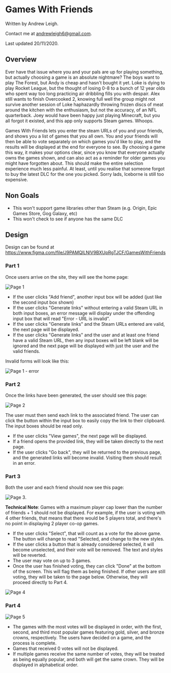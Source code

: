 # Games With Friends

Written by Andrew Leigh. 

Contact me at andrewleigh6@gmail.com.

Last updated 20/11/2020.

## Overview

Ever have that issue where you and your pals are up for playing something, but actually choosing a game is an absolute nightmare? The boys want to play The Forest, but Andy is cheap and hasn't bought it yet. Loke is dying to play Rocket League, but the thought of losing 0-8 to a bunch of 12 year olds who spent way too long practicing air dribbling fills you with despair. Alex still wants to finish Overcooked 2, knowing full well the group might not survive another session of Loke haphazardly throwing frozen discs of meat around the kitchen with the enthusiasm, but not the accuracy, of an NFL quarterback. Joey would have been happy just playing Minecraft, but you all forgot it existed, and this app only supports Steam games. Whoops.

Games With Friends lets you enter the steam URLs of you and your friends, and shows you a list of games that you all own. You and your friends will then be able to vote separately on which games you'd like to play, and the results will be displayed at the end for everyone to see. By choosing a game this way, it makes your options clear, since you know that everyone actually owns the games shown, and can also act as a reminder for older games you might have forgotten about. This should make the entire selection experience much less painful. At least, until you realise that someone forgot to buy the latest DLC for the one you picked. Sorry lads, Iceborne is still too expensive.

## Non Goals

- This won't support game libraries other than Steam (e.g. Origin, Epic Games Store, Gog Galaxy, etc)
- This won't check to see if anyone has the same DLC

## Design

Design can be found at https://www.figma.com/file/J9PAMQlLNlV9BXUpRgTJCF/GamesWithFriends

### Part 1

Once users arrive on the site, they will see the home page:

![Page 1](https://github.com/AndrewLeigh6/GamesWithFriends/blob/master/images/part%201.PNG)

- If the user clicks "Add friend", another input box will be added (just like the second input box shown)
- If the user clicks "Generate links" without entering a valid Steam URL in both input boxes, an error message will display under the offending input box that will read "Error - URL is invalid".
- If the user clicks "Generate links" and the Steam URLs entered are valid, the next page will be displayed.
- If the user clicks "Generate links" and the user and at least one friend have a valid Steam URL, then any input boxes will be left blank will be ignored and the next page will be displayed with just the user and the valid friends.

Invalid forms will look like this:

![Page 1 - error](https://github.com/AndrewLeigh6/GamesWithFriends/blob/master/images/part%201%20-%20error.PNG)

### Part 2

Once the links have been generated, the user should see this page:

![Page 2](https://github.com/AndrewLeigh6/GamesWithFriends/blob/master/images/part%202.PNG)

The user must then send each link to the associated friend. The user can click the button within the input box to easily copy the link to their clipboard. The input boxes should be read only.

- If the user clicks "View games", the next page will be displayed.
- If a friend opens the provided link, they will be taken directly to the next page.
- If the user clicks "Go back", they will be returned to the previous page, and the generated links will become invalid. Visiting them should result in an error.


### Part 3

Both the user and each friend should now see this page:

![Page 3](https://github.com/AndrewLeigh6/GamesWithFriends/blob/master/images/part%203.PNG).

**Technical Note**: Games with a maximum player cap lower than the number of friends + 1 should not be displayed. For example, if the user is voting with 4 other friends, that means that there would be 5 players total, and there's no point in displaying 2 player co-op games.


- If the user clicks "Select", that will count as a vote for the above game. The button will change to read "Selected, and change to the new styles.
- If the user clicks a button that is already considered selected, it will become unselected, and their vote will be removed. The text and styles will be reverted.
- The user may vote on up to 3 games.
- Once the user has finished voting, they can click "Done" at the bottom of the screen. This will flag them as being finished. If other users are still voting, they will be taken to the page below. Otherwise, they will proceed directly to Part 4.

![Page 4](https://github.com/AndrewLeigh6/GamesWithFriends/blob/master/images/part%204.PNG)

### Part 4

![Page 5](https://github.com/AndrewLeigh6/GamesWithFriends/blob/master/images/part%205.PNG)

- The games with the most votes will be displayed in order, with the first, second, and third most popular games featuring gold, silver, and bronze crowns, respectively. The users have decided on a game, and the process is complete. 
- Games that received 0 votes will not be displayed.
- If multiple games receive the same number of votes, they will be treated as being equally popular, and both will get the same crown. They will be displayed in alphabetical order.




